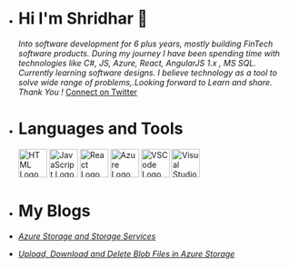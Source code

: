- # Hi I'm Shridhar 👋 

     <i>Into software development for 6 plus years, mostly building FinTech software products. During my journey I have been spending time with technologies like C#, JS,            Azure, React, AngularJS 1.x , MS SQL. Currently learning software designs. I believe technology as a tool to solve wide range of problems,.Looking forward to Learn and share. Thank You !</i>
    <a class="twitter-follow-button"
  href="https://twitter.com/iShriss">
Connect on Twitter</a>

- # Languages and Tools 
    <p><a target="_blank" rel="noopener noreferrer" href="https://camo.githubusercontent.com/daec30537f927796414c0b536a706a9d0beec765ed656b9f6c60b2599f6ce996/68747470733a2f2f63646e2e776f726c64766563746f726c6f676f2e636f6d2f6c6f676f732f68746d6c352e737667"><img src="https://camo.githubusercontent.com/daec30537f927796414c0b536a706a9d0beec765ed656b9f6c60b2599f6ce996/68747470733a2f2f63646e2e776f726c64766563746f726c6f676f2e636f6d2f6c6f676f732f68746d6c352e737667" alt="HTML Logo" width="50" height="50" data-canonical-src="https://cdn.worldvectorlogo.com/logos/html5.svg" style="max-width:100%;"></a> <a target="_blank" rel="noopener noreferrer" href="https://camo.githubusercontent.com/e0a32498daaa1846d9a28912df654f2b2cc0a1891f4cb964836bc71a3fbc3362/68747470733a2f2f63646e2e776f726c64766563746f726c6f676f2e636f6d2f6c6f676f732f6c6f676f2d6a6176617363726970742e737667"><img src="https://camo.githubusercontent.com/e0a32498daaa1846d9a28912df654f2b2cc0a1891f4cb964836bc71a3fbc3362/68747470733a2f2f63646e2e776f726c64766563746f726c6f676f2e636f6d2f6c6f676f732f6c6f676f2d6a6176617363726970742e737667" alt="JavaScript Logo" width="50" height="50" data-canonical-src="https://cdn.worldvectorlogo.com/logos/logo-javascript.svg" style="max-width:100%;"></a> <img src="https://camo.githubusercontent.com/accac71d5d4e61a129dc89eaac39d1c4c5437c44e18e085c2834a4297613ef50/68747470733a2f2f63646e2e776f726c64766563746f726c6f676f2e636f6d2f6c6f676f732f72656163742d322e737667" alt="React Logo" width="50" height="50" data-canonical-src="https://cdn.worldvectorlogo.com/logos/react-2.svg" style="max-width:100%;"></a> <a target="_blank" rel="noopener noreferrer" href="https://camo.githubusercontent.com/222fa9761f81c629e3cb83efa13d8469108c8e6d9c62ae6afcd1dceb4256d8fb/68747470733a2f2f63646e2e776f726c64766563746f726c6f676f2e636f6d2f6c6f676f732f707974686f6e2d352e737667"><img src="https://camo.githubusercontent.com/3943dd0a5d597cdb9b6c70935d7cd77976edf46d58b85d459fe9a200d8a5190c/68747470733a2f2f63646e2e776f726c64766563746f726c6f676f2e636f6d2f6c6f676f732f617a7572652d312e737667" alt="Azure Logo" width="50" height="50" data-canonical-src="https://cdn.worldvectorlogo.com/logos/azure-1.svg" style="max-width:100%;"></a> <a target="_blank" rel="noopener noreferrer" href="https://camo.githubusercontent.com/8309f96251a086c056e0d7262b7eb66b2da6bdc35ed439b269fd907aa516095a/68747470733a2f2f63646e2e776f726c64766563746f726c6f676f2e636f6d2f6c6f676f732f76697375616c2d73747564696f2d636f64652d312e737667"><img src="https://camo.githubusercontent.com/8309f96251a086c056e0d7262b7eb66b2da6bdc35ed439b269fd907aa516095a/68747470733a2f2f63646e2e776f726c64766563746f726c6f676f2e636f6d2f6c6f676f732f76697375616c2d73747564696f2d636f64652d312e737667" alt="VSCode Logo" width="50" height="50" data-canonical-src="https://cdn.worldvectorlogo.com/logos/visual-studio-code-1.svg" style="max-width:100%;"></a> <a target="_blank" rel="noopener noreferrer" href="https://camo.githubusercontent.com/6ef5b9ab48e506b686160b72ef7b122590d4b0f9866ba2287ca0e9d6959839f3/68747470733a2f2f63646e2e776f726c64766563746f726c6f676f2e636f6d2f6c6f676f732f76697375616c2d73747564696f2d323031332e737667"><img src="https://camo.githubusercontent.com/6ef5b9ab48e506b686160b72ef7b122590d4b0f9866ba2287ca0e9d6959839f3/68747470733a2f2f63646e2e776f726c64766563746f726c6f676f2e636f6d2f6c6f676f732f76697375616c2d73747564696f2d323031332e737667" alt="Visual Studio Logo" width="50" height="50" data-canonical-src="https://cdn.worldvectorlogo.com/logos/visual-studio-2013.svg" style="max-width:100%;"></a>
</p>

<!---![Shridhar's GitHub stats](https://github-readme-stats.vercel.app/api?username=iShriss&show_icons=true)--->
<!---[![Top Langs](https://github-readme-stats.vercel.app/api/top-langs/?username=iShriss&layout=compact)](https://github.com/iShriss/github-readme-stats)--->


- # My Blogs 

 - [*Azure Storage and Storage Services*](https://www.c-sharpcorner.com/article/azure-storage-and-storage-services2/)
 - [*Upload, Download and Delete Blob Files in Azure Storage*](https://www.c-sharpcorner.com/article/upload-download-and-delete-blob-files-in-azure-storage/)
<!---
iShriss/iShriss is a ✨ special ✨ repository because its `README.md` (this file) appears on your GitHub profile.
You can click the Preview link to take a look at your changes.
--->
